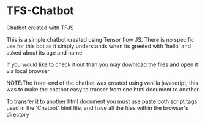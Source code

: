 # TFS-Chatbot
Chatbot created with TFJS

This is a simple chatbot created using Tensor flow JS. There is no specific use for this bot as it simply understands when its greeted with 'hello' and asked about its age and name

If you would like to check it out than you may download the files and open it via local browser

NOTE:The front-end of the chatbot was created using vanilla javascript, this was to make the chatbot easy to transer from one html document to another

To transfer it to another html document you must use paste both script tags used in the 'Chatbot' html file, and have all the files within the browser's directory
